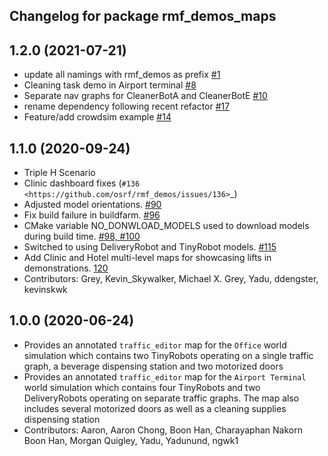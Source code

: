 ## Changelog for package rmf_demos_maps

1.2.0 (2021-07-21)
------------------
* update all namings with rmf_demos as prefix [#1](https://github.com/open-rmf/rmf_demos/pull/1)
* Cleaning task demo in Airport terminal [#8](https://github.com/open-rmf/rmf_demos/pull/8)
* Separate nav graphs for CleanerBotA and CleanerBotE [#10](https://github.com/open-rmf/rmf_demos/pull/10)
* rename dependency following recent refactor [#17](https://github.com/open-rmf/rmf_demos/pull/17)
* Feature/add crowdsim example [#14](https://github.com/open-rmf/rmf_demos/pull/14)

1.1.0 (2020-09-24)
------------------
* Triple H Scenario
* Clinic dashboard fixes (`#136 <https://github.com/osrf/rmf_demos/issues/136>`_)
* Adjusted model orientations. [#90](https://github.com/osrf/rmf_demos/pull/90)
* Fix build failure in buildfarm. [#96](https://github.com/osrf/rmf_demos/pull/96)
* CMake variable NO_DONWLOAD_MODELS used to download models during build time. [#98, #100](https://github.com/osrf/rmf_demos/pull/98)
* Switched to using DeliveryRobot and TinyRobot models. [#115](https://github.com/osrf/rmf_demos/pull/115)
* Add Clinic and Hotel multi-level maps for showcasing lifts in demonstrations. [120](https://github.com/osrf/rmf_demos/pull/120)
* Contributors: Grey, Kevin_Skywalker, Michael X. Grey, Yadu, ddengster, kevinskwk

1.0.0 (2020-06-24)
------------------
* Provides an annotated `traffic_editor` map for the `Office` world simulation which contains two TinyRobots operating on a single traffic graph, a beverage dispensing station and two motorized doors
* Provides an annotated `traffic_editor` map for the `Airport Terminal` world simulation which contains four TinyRobots and two DeliveryRobots operating on separate traffic graphs. The map also includes several motorized doors as well as a cleaning supplies dispensing station
* Contributors: Aaron, Aaron Chong, Boon Han, Charayaphan Nakorn Boon Han, Morgan Quigley, Yadu, Yadunund, ngwk1
